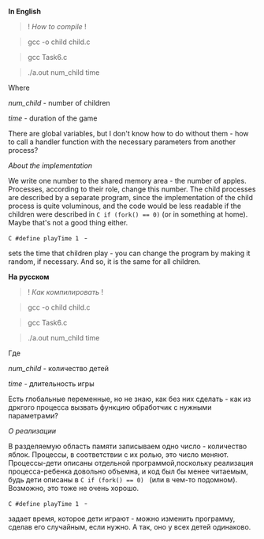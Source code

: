 **In English** 

> ! *How to compile* ! 

> gcc -o child child.c 

> gcc Task6.c 

>./a.out num_child time 

Where 

*num_child* - number of children 

*time* - duration of the game 


There are global variables, but I don't know how to do without them - how to call a handler function with the necessary parameters from another process?

*About the implementation* 

We write one number to the shared memory area - the number of apples. Processes, according to their role, change this number. The child processes are described by a separate program, since the implementation of the child process is quite voluminous, and the code would be less readable if the children were described in ``C if (fork() == 0)`` (or in something at home). Maybe that's not a good thing either. 

```C #define playTime 1 ``` - 

sets the time that children play - you can change the program by making it random, if necessary. And so, it is the same for all children. 


**На русском** 

> ! *Как компилировать* ! 

> gcc -o child child.c 

> gcc Task6.c 

>./a.out num_child time 

Где 

*num_child* - количество детей 

*time* - длительность игры 


Есть глобальные переменные, но не знаю, как без них сделать - как из дркгого процесса вызвать функцию обработчик с нужными параметрами?

*О реализации* 

В разделяемую область памяти записываем одно число - количество яблок. Процессы, в соответствии с их ролью, это число меняют. Процессы-дети описаны отдельной программой,поскольку реализация процесса-ребенка довольно объемна, и код был бы менее читаемым, будь дети описаны в ```C if (fork() == 0) ``` (или в чем-то подомном). Возможно, это тоже не очень хорошо. 

```C #define playTime 1 ``` - 

задает время, которое дети играют - можно изменить программу, сделав его случайным, если нужно. А так, оно у всех детей одинаково.


